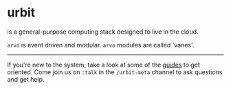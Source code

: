 urbit
=====

is a general-purpose computing stack designed to live in the cloud.

<list dataPreview="true"></list>

`arvo` is event driven and modular. `arvo` modules are called 'vanes'.

<list dataPath="/doc/arvo" dataPreview="true"></list>

------------------------------------------------------------------------

If you're new to the system, take a look at some of the
[guides](doc/guide) to get oriented. Come join us on `:talk` in the
`/urbit-meta` channel to ask questions and get help.
